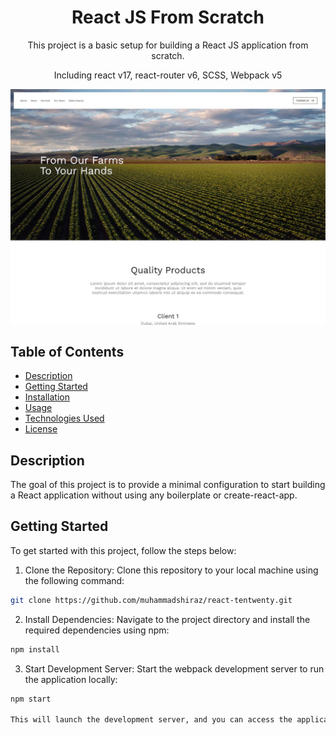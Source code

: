 <h1 align='center'>React JS From Scratch</h1>

<p align="center">This project is a basic setup for building a React JS application from scratch.</p>
<p align="center">Including react v17, react-router v6, SCSS, Webpack v5</p>

<div align='center'><img src="screenshot.jpg" alt="Setup React Project Without create-react-app" align='center'/></div>

## Table of Contents

- [Description](#description)
- [Getting Started](#getting-started)
- [Installation](#installation)
- [Usage](#usage)
- [Technologies Used](#technologies-used)
- [License](#license)

## Description

The goal of this project is to provide a minimal configuration to start building a React application without using any boilerplate or create-react-app.

## Getting Started

To get started with this project, follow the steps below:

1. Clone the Repository: Clone this repository to your local machine using the following command:

```sh
git clone https://github.com/muhammadshiraz/react-tentwenty.git
```

2. Install Dependencies: Navigate to the project directory and install the required dependencies using npm:

```sh
npm install
```

3. Start Development Server: Start the webpack development server to run the application locally:

```sh
npm start

This will launch the development server, and you can access the application at http://localhost:9000.
```